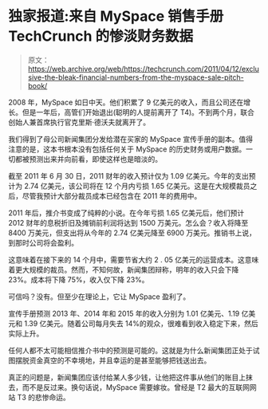 # 独家报道:来自 MySpace 销售手册 TechCrunch 的惨淡财务数据

> 原文：<https://web.archive.org/web/https://techcrunch.com/2011/04/12/exclusive-the-bleak-financial-numbers-from-the-myspace-sale-pitch-book/>

2008 年，MySpace 如日中天。他们积累了 9 亿美元的收入，而且公司还在增长。但是一年后，高管们开始退出(聪明的人提前离开了 T4)。不到两个月，联合创始人兼首席执行官克里斯·德沃夫就离开了。

我们得到了母公司新闻集团分发给潜在买家的 MySpace 宣传手册的副本。值得注意的是，这本书根本没有包括任何关于 MySpace 的历史财务或用户数据。一切都被预测出来并向前看，即使这样也是暗淡的。

截至 2011 年 6 月 30 日，2011 财年的收入预计仅为 1.09 亿美元。今年的支出预计为 2.74 亿美元，该公司将在 12 个月内亏损 1.65 亿美元。这是在大规模裁员之后，尽管我预计大部分裁员成本已经包含在 2011 年的费用中。

2011 年后，推介书变成了纯粹的小说。在今年亏损 1.65 亿美元后，他们预计 2012 财年的息税折旧及摊销前利润将达到 1500 万美元。怎么会？收入将降至 8400 万美元，但支出将从今年的 2.74 亿美元降至 6900 万美元。推销书上说，到那时公司将会盈利。

这意味着在接下来的 14 个月中，需要节省大约 2 . 05 亿美元的运营成本。这意味着更大规模的裁员。然而，不知何故，新闻集团辩称，明年的收入只会下降 23%。成本将下降 75%，收入仅下降 23%。

可信吗？没有。但至少在理论上，它让 MySpace 盈利了。

宣传手册预测 2013 年、2014 年和 2015 年的收入分别为 1.01 亿美元、1.19 亿美元和 1.39 亿美元。随着公司每月失去 14%的观众，很难看到收入稳定下来，然后实际上升。

任何人都不太可能相信推介书中的预测是可能的。这就是为什么新闻集团正处于试图摆脱资金真空的不幸境地，并且幸运的是甚至能够把钱送出去。

真正的问题是，新闻集团应该付给某人多少钱，让他把这件事从他们的账目上抹去，而不是反过来。换句话说，MySpace 需要嫁妆。曾经是 T2 最大的互联网网站 T3 的悲惨命运。